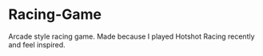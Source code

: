 # Racing-Game
 Arcade style racing game. Made because I played Hotshot Racing recently and feel inspired.
